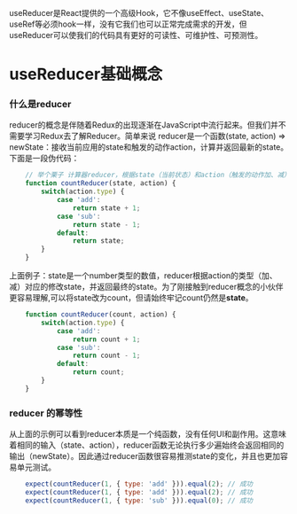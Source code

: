 useReducer是React提供的一个高级Hook，它不像useEffect、useState、useRef等必须hook一样，没有它我们也可以正常完成需求的开发，但useReducer可以使我们的代码具有更好的可读性、可维护性、可预测性。

# useReducer基础概念

### 什么是reducer
reducer的概念是伴随着Redux的出现逐渐在JavaScript中流行起来。但我们并不需要学习Redux去了解Reducer。简单来说 reducer是一个函数(state, action) => newState：接收当前应用的state和触发的动作action，计算并返回最新的state。下面是一段伪代码：
```javascript
    // 举个栗子 计算器reducer，根据state（当前状态）和action（触发的动作加、减）参数，计算返回newState
    function countReducer(state, action) {
        switch(action.type) {
            case 'add':
                return state + 1;
            case 'sub':
                return state - 1;
            default: 
                return state;
        }
    }

```
上面例子：state是一个number类型的数值，reducer根据action的类型（加、减）对应的修改state，并返回最终的state。为了刚接触到reducer概念的小伙伴更容易理解,可以将state改为count，但请始终牢记count仍然是**state**。
```javascript
    function countReducer(count, action) {
        switch(action.type) {
            case 'add':
                return count + 1;
            case 'sub':
                return count - 1;
            default: 
                return count;
        }
    }
```

### reducer 的幂等性
从上面的示例可以看到reducer本质是一个纯函数，没有任何UI和副作用。这意味着相同的输入（state、action），reducer函数无论执行多少遍始终会返回相同的输出（newState）。因此通过reducer函数很容易推测state的变化，并且也更加容易单元测试。
```javascript
    expect(countReducer(1, { type: 'add' })).equal(2); // 成功
    expect(countReducer(1, { type: 'add' })).equal(2); // 成功
    expect(countReducer(1, { type: 'sub' })).equal(0); // 成功
```
